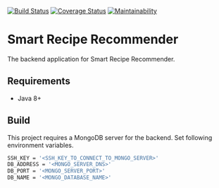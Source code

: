[![Build Status](https://travis-ci.org/SmartRecipe/SmartRecipeRecommender.svg?branch=master)](https://travis-ci.org/SmartRecipe/SmartRecipeRecommender)
[![Coverage Status](https://coveralls.io/repos/github/SmartRecipe/SmartRecipeRecommender/badge.svg?branch=master)](https://coveralls.io/github/SmartRecipe/SmartRecipeRecommender?branch=master)
[![Maintainability](https://api.codeclimate.com/v1/badges/858b3039e89fc3d954c2/maintainability)](https://codeclimate.com/github/SmartRecipe/SmartRecipeRecommender/maintainability)

# Smart Recipe Recommender

The backend application for Smart Recipe Recommender.

## Requirements

* Java 8+

## Build

This project requires a MongoDB server for the backend. Set following environment variables. 

```bash
SSH_KEY = '<SSH_KEY_TO_CONNECT_TO_MONGO_SERVER>'
DB_ADDRESS = '<MONGO_SERVER_DNS>' 
DB_PORT = '<MONGO_SERVER_PORT>' 
DB_NAME = '<MONGO_DATABASE_NAME>'
```

 
